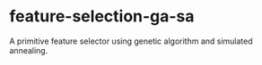 # feature-selection-ga-sa
A primitive feature selector using genetic algorithm and simulated annealing.
